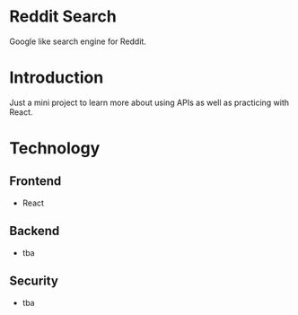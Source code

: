 # Reddit Search

Google like search engine for Reddit.

# Introduction

Just a mini project to learn more about using APIs as well as practicing with React.


# Technology

## Frontend
- React

## Backend
- tba

## Security
- tba


